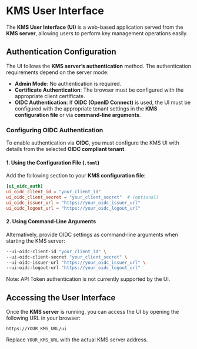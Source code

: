 # KMS User Interface

The **KMS User Interface (UI)** is a web-based application served from the **KMS server**, allowing users to perform key management operations easily.


## Authentication Configuration

The UI follows the **KMS server’s authentication** method. The authentication requirements depend on the server mode:

- **Admin Mode**: No authentication is required.
- **Certificate Authentication**: The browser must be configured with the appropriate client certificate.
- **OIDC Authentication**: If **OIDC (OpenID Connect)** is used, the UI must be configured with the appropriate tenant settings in the **KMS configuration file** or via **command-line arguments**.

### Configuring OIDC Authentication

To enable authentication via **OIDC**, you must configure the KMS UI with details from the selected **OIDC compliant tenant**.

#### 1. Using the Configuration File (`.toml`)

Add the following section to your **KMS configuration file**:

```toml
[ui_oidc_auth]
ui_oidc_client_id = "your_client_id"
ui_oidc_client_secret = "your_client_secret"  # (optional)
ui_oidc_issuer_url = "https://your_oidc_issuer_url"
ui_oidc_logout_url = "https://your_oidc_logout_url"
```


#### 2. Using Command-Line Arguments

Alternatively, provide OIDC settings as command-line arguments when starting the KMS server:

```bash
--ui-oidc-client-id "your_client_id" \
--ui-oidc-client-secret "your_client_secret" \
--ui-oidc-issuer-url "https://your_oidc_issuer_url" \
--ui-oidc-logout-url "https://your_oidc_logout_url"
```

Note: API Token authentication is not currently supported by the UI.

## Accessing the User Interface

Once the **KMS server** is running, you can access the UI by opening the following URL in your browser:

```plaintext
https://YOUR_KMS_URL/ui
```

Replace `YOUR_KMS_URL` with the actual KMS server address.
